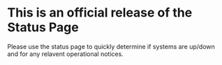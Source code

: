 # This is an official release of the Status Page
Please use the status page to quickly determine if systems are up/down and for any relavent operational notices.